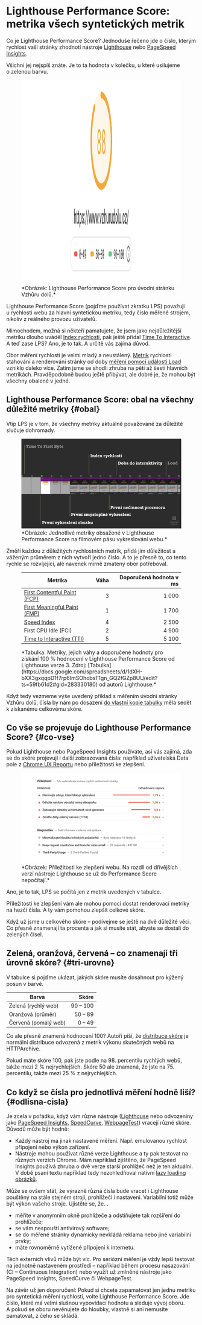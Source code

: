 # Lighthouse Performance Score: metrika všech syntetických metrik

Co je Lighthouse Performance Score? Jednoduše řečeno jde o číslo, kterým rychlost vaší stránky zhodnotí nástroje [Lighthouse](lighthouse.md) nebo [PageSpeed Insights](pagespeed-insights.md).

Všichni jej nejspíš znáte. Je to ta hodnota v kolečku, u které usilujeme o zelenou barvu.

<figure>
<img src="../dist/images/original/pagespeed-insights-skore.png" width="1920" height="540" alt="PageSpeed Insights Skóre">
<figcaption markdown="1">
*Obrázek: Lighthouse Performance Score pro úvodní stránku Vzhůru dolů.*
</figcaption>
</figure>

Lighthouse Performance Score (pojďme používat zkratku LPS) považuji u rychlosti webu za hlavní syntetickou metriku, tedy číslo měřené strojem, nikoliv z reálného provozu uživatelů.

Mimochodem, možná si někteří pamatujete, že jsem jako nejdůležitější metriku dlouho uváděl [Index rychlosti](speedindex.md), pak ještě přidal [Time To Interactive](metrika-tti.md). A teď zase LPS? Ano, je to tak. A určitě vás zajímá důvod.

<!-- AdSnippet -->

Obor měření rychlosti je velmi mladý a neustálený. [Metrik](metriky-rychlosti.md) rychlosti stahování a renderování stránky od doby [měření pomocí události Load](rychlost-myty.md#1) vzniklo daleko více. Zatím jsme se shodli zhruba na pěti až šesti hlavních metrikách. Pravděpodobně budou ještě přibývat, ale dobré je, že mohou být všechny obalené v jedné.

## Lighthouse Performance Score: obal na všechny důležité metriky {#obal}

Vtip LPS je v tom, že všechny metriky aktuálně považované za důležité slučuje dohromady. 

<figure>
<img src="../dist/images/original/metriky-lps.png" alt="Metriky, které tvoří LPS">
<figcaption markdown="1">
*Obrázek: Jednotlivé metriky obsažené v Lighthouse Performance Score na filmovém pásu vykreslování webu.*
</figcaption>
</figure>

Změří každou z důležitých rychlostních metrik, přidá jim důležitost a váženým průměrem z nich vytvoří jedno číslo. A to je přesně to, co tento rychle se rozvíjející, ale navenek mírně zmatený obor potřeboval.

<figure>

<div class="rwd-scrollable f-6"  markdown="1">

| Metrika                                        | Váha     | Doporučená hodnota v ms    |
| ---------------------------------------------- | -------: | --------------------------: |
| [First Contentful Paint (FCP)](metrika-fcp.md) | 3        | 1 000                       |
| [First Meaningful Paint (FMP)](metrika-fmp.md) | 1        | 1 700                       |
| [Speed Index](speedindex.md)                   | 4        | 2 500                       |
| First CPU Idle (FCI)                           | 2        | 4 900                       |
| [Time to Interactive (TTI)](metrika-tti.md)    | 5        | 5 100                       |

</div>  

<figcaption markdown="1">
*Tabulka: Metriky, jejich váhy a doporučené hodnoty pro získání 100 % hodnocení v Lighthouse Performance Score od Lighthouse verze 3. Zdroj: [Tabulka](https://docs.google.com/spreadsheets/d/1dXH-bXX3gxqqpD1f7rp6ImSOhobsT1gn_GQ2fGZp8UU/edit?ts=59fb61d2#gid=283330180) od autorů Lighthouse.*
</figcaption>

</figure>

Když tedy vezmeme výše uvedený příklad s měřením úvodní stránky Vzhůru dolů, čísla by nám po dosazení [do vlastní kopie tabulky](https://docs.google.com/spreadsheets/d/1lBGOHbJ3X3eYgXpvlvX6Q5Dmrod7jRfhifYqMzK3WX4/edit#gid=283330180) měla sedět k získanému celkovému skóre.

## Co vše se projevuje do Lighthouse Performance Score? {#co-vse}

Pokud Lighthouse nebo PageSpeed Insights používáte, asi vás zajímá, zda se do skóre projevují i další zobrazovaná čísla: například uživatelská Data pole z [Chrome UX Reportu](chrome-ux-report.md) nebo příležitosti ke zlepšení.

<figure>
<img src="../dist/images/original/pagespeed-insights-prilezitosti.png" alt="Příležitosti v PSI">
<figcaption markdown="1">
*Obrázek: Příležitosti ke zlepšení webu. Na rozdíl od dřívějších verzí nástroje Lighthouse se už do Performance Score nepočítají.*
</figcaption>
</figure>

Ano, je to tak, LPS se počítá jen z metrik uvedených v tabulce.

Příležitosti ke zlepšení vám ale mohou pomoci dostat renderovací metriky na hezčí čísla. A ty vám pomohou zlepšit celkové skóre.

Když už jsme u celkového skóre – podívejme se ještě na dvě důležité věci. Co přesně znamenají ta procenta a jak si musíte stát, abyste se dostali do zelených čísel.

## Zelená, oranžová, červená – co znamenají tři úrovně skóre? {#tri-urovne}

V tabulce si pojďme ukázat, jakých skóre musíte dosáhnout pro kýžený posun v barvě.

<div class="rwd-scrollable f-6"  markdown="1">

| Barva                | Skóre     |
| -------------------- | --------: |
| Zelená (rychlý web)  | 90 – 100  |
| Oranžová (průměr)    | 50 – 89   |
| Červená (pomalý web) | 0 – 49    |

</div>

Co ale přesně znamená hodnocení 100? Autoři píší, že [distribuce skóre](https://github.com/GoogleChrome/lighthouse/blob/master/docs/scoring.md) je normální distribuce odvozená z metrik výkonu skutečných webů na HTTPArchive.

Pokud máte skóre 100, pak jste podle na 98. percentilu rychlých webů, takže mezi 2 % nejrychlejších. Skóre 50 ale znamená, že jste na 75. percentilu, takže mezi 25 % z nejrychlejších.

## Co když se čísla pro jednotlivá měření hodně liší? {#odlisna-cisla}

Je zcela v pořádku, když vám různé nástroje ([Lighthouse](lighthouse.md) nebo odvozeniny jako [PageSpeed Insights](pagespeed-insights.md), [SpeedCurve](speedcurve.md), [WebpageTest](rychlost-nastroje.md#webpagetest-org)) vracejí různé skóre. Důvodů může být hodně:

- Každý nástroj má jinak nastavené měření. Např. emulovanou rychlost připojení nebo výkon zařízení.
- Nástroje mohou používat různé verze Lighthouse a ty pak testovat na různých verzích Chrome. Mám například zjištěno, že PageSpeed Insights používá zhruba o dvě verze starší prohlížeč než je ten aktuální. V době psaní textu například tedy nezohledňoval nativní [lazy loading obrázků](lazy-loading-obrazku.md).

Může se ovšem stát, že výrazně různá čísla bude vracet i Lighthouse pouštěný na stále stejném stroji, prohlížeči i nastavení. Variabilní totiž může být výkon vašeho stroje. Ujistěte se, že…

- měříte v anonymním okně prohlížeče a odstiňujete tak rozšíření do prohlížeče;
- se vám nespouští antivirový software;
- se do měřené stránky dynamicky nevkládá reklama nebo jiné variabilní prvky;
- máte rovnoměrně vytížené připojení k internetu.

Těch externích vlivů může být víc. Pro seriózní měření je vždy lepší testovat na jednotně nastaveném prostředí – například během procesu nasazování (CI – Continuous Integration) nebo využít už zmíněné nástroje jako PageSpeed Insights, SpeedCurve či WebpageTest.

Na závěr už jen doporučení: Pokud si chcete zapamatovat jen jednu metriku pro syntetická měření rychlosti, volte Lighthouse Performance Score. Jde číslo, které má velmi slušnou vypovídací hodnotu a sleduje vývoj oboru. A pokud se oboru nevěnujete do hloubky, vlastně si ani nemusíte pamatovat, z čeho se skládá.
